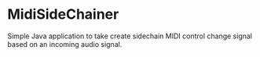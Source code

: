 # MidiSideChainer

Simple Java application to take create sidechain MIDI control change signal based on an incoming audio signal.
